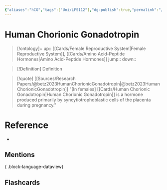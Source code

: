 ```yaml
---
{"aliases":"hCG","tags":["Uni/LFS112"],"dg-publish":true,"permalink":"/cards/human-chorionic-gonadotropin/","dgPassFrontmatter":true}
---
```


# Human Chorionic Gonadotropin

> [!ontology]+
> up:: [[Cards/Female Reproductive System\|Female Reproductive System]], [[Cards/Amino Acid-Peptide Hormones\|Amino Acid-Peptide Hormones]]
> jump:: 
> down:: 

> [!Definition] Definition
> 

> [!quote] [[Sources/Research Papers/@betz2023HumanChorionicGonadotropin\|@betz2023HumanChorionicGonadotropin]]
> "[In females] [[Cards/Human Chorionic Gonadotropin\|Human Chorionic Gonadotropin]] is a hormone produced primarily by syncytiotrophoblastic cells of the placenta during pregnancy."

# Reference
- 

## Mentions

{ .block-language-dataview}

## Flashcards
